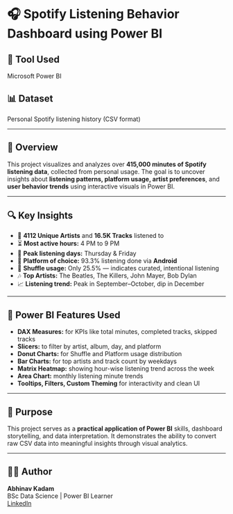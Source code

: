 
# 🎧 Spotify Listening Behavior Dashboard using Power BI

## 📁 Tool Used
Microsoft Power BI

## 📊 Dataset
Personal Spotify listening history (CSV format)

---

## 📌 Overview

This project visualizes and analyzes over **415,000 minutes of Spotify listening data**, collected from personal usage. The goal is to uncover insights about **listening patterns, platform usage, artist preferences**, and **user behavior trends** using interactive visuals in Power BI.

---

## 🔍 Key Insights

- 👥 **4112 Unique Artists** and **16.5K Tracks** listened to  
- ⏳ **Most active hours:** 4 PM to 9 PM  
- 📅 **Peak listening days:** Thursday & Friday  
- 📱 **Platform of choice:** 93.3% listening done via **Android**  
- 🔀 **Shuffle usage:** Only 25.5% — indicates curated, intentional listening  
- 🎶 **Top Artists:** The Beatles, The Killers, John Mayer, Bob Dylan  
- 📈 **Listening trend:** Peak in September–October, dip in December  

---

## 🧠 Power BI Features Used

- **DAX Measures:** for KPIs like total minutes, completed tracks, skipped tracks  
- **Slicers:** to filter by artist, album, day, and platform  
- **Donut Charts:** for Shuffle and Platform usage distribution  
- **Bar Charts:** for top artists and track count by weekdays  
- **Matrix Heatmap:** showing hour-wise listening trend across the week  
- **Area Chart:** monthly listening minute trends  
- **Tooltips, Filters, Custom Theming** for interactivity and clean UI  

---

## 🎯 Purpose

This project serves as a **practical application of Power BI** skills, dashboard storytelling, and data interpretation. It demonstrates the ability to convert raw CSV data into meaningful insights through visual analytics.

---

## 👨‍💻 Author

**Abhinav Kadam**  
BSc Data Science | Power BI Learner  
[LinkedIn](https://www.linkedin.com/in/abhinavkadam47)

